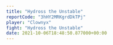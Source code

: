 ```yaml
---
title: "Hydross the Unstable"
reportCode: "3hHY2MRKgrdDkTPj"
player: "Clownyx"
fight: "Hydross the Unstable"
date: 2021-10-06T18:48:50.877000+00:00
---
```

